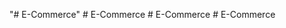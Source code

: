 "# E-Commerce" 
#   E - C o m m e r c e  
 #   E - C o m m e r c e  
 #   E - C o m m e r c e  
 